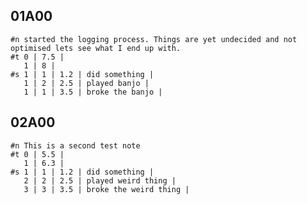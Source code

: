 ## 01A00
    #n started the logging process. Things are yet undecided and not optimised lets see what I end up with.
    #t 0 | 7.5 |
       1 | 8 |
    #s 1 | 1 | 1.2 | did something |
       1 | 2 | 2.5 | played banjo |
       1 | 1 | 3.5 | broke the banjo |

## 02A00
    #n This is a second test note 
    #t 0 | 5.5 |
       1 | 6.3 |
    #s 1 | 1 | 1.2 | did something |
       2 | 2 | 2.5 | played weird thing |
       3 | 3 | 3.5 | broke the weird thing |

